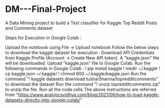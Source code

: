 # DM---Final-Project

A Data Mining project to build a Text classifier for Kaggle Top Reddit Posts and Comments dataset

Steps for Execution in Google Colab :

Upload the notebook using File -> Upload notebook
Follow the below steps to download the kaggle dataset for execution :
Download API Credentials from Kaggle Profile (Account -> Create New API token). A "kaggle.json" file will be downloaded.
Upload "kaggle.json" file to Google Colab.
Run the following commands in Google Colab :
! pip install kaggle
! mkdir ~/.kaggle
! cp kaggle.json ~/.kaggle/
! chmod 600 ~/.kaggle/kaggle.json
Run the command "! kaggle datasets download tushar5harma/topredditcomments" to download the dataset
Run the command "! unzip topredditcomments.zip" to unzip the file.
Run all the code cells
The above instructions are referred from "https://www.analyticsvidhya.com/blog/2021/06/how-to-load-kaggle-datasets-directly-into-google-colab/"
